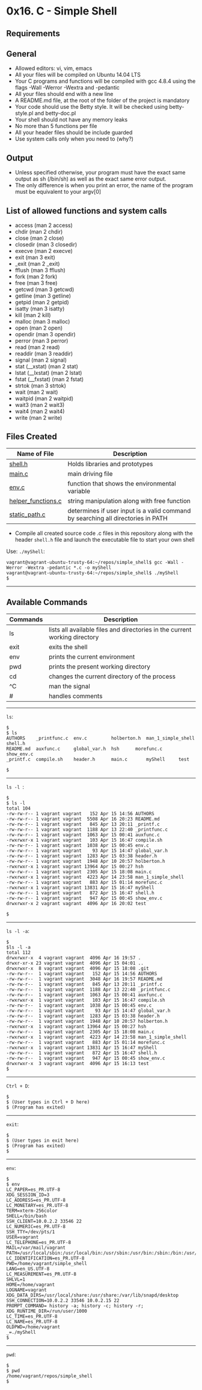 # 0x16. C - Simple Shell

## Requirements
## General
* Allowed editors: vi, vim, emacs
* All your files will be compiled on Ubuntu 14.04 LTS
* Your C programs and functions will be compiled with gcc 4.8.4 using the flags -Wall -Werror -Wextra and -pedantic
* All your files should end with a new line
* A README.md file, at the root of the folder of the project is mandatory
* Your code should use the Betty style. It will be checked using betty-style.pl and betty-doc.pl
* Your shell should not have any memory leaks
* No more than 5 functions per file
* All your header files should be include guarded
* Use system calls only when you need to (why?)

## Output
* Unless specified otherwise, your program must have the exact same output as sh (/bin/sh) as well as the exact same error output.
* The only difference is when you print an error, the name of the program must be equivalent to your argv[0]

## List of allowed functions and system calls
* access (man 2 access)
* chdir (man 2 chdir)
* close (man 2 close)
* closedir (man 3 closedir)
* execve (man 2 execve)
* exit (man 3 exit)
* _exit (man 2 _exit)
* fflush (man 3 fflush)
* fork (man 2 fork)
* free (man 3 free)
* getcwd (man 3 getcwd)
* getline (man 3 getline)
* getpid (man 2 getpid)
* isatty (man 3 isatty)
* kill (man 2 kill)
* malloc (man 3 malloc)
* open (man 2 open)
* opendir (man 3 opendir)
* perror (man 3 perror)
* read (man 2 read)
* readdir (man 3 readdir)
* signal (man 2 signal)
* stat (__xstat) (man 2 stat)
* lstat (__lxstat) (man 2 lstat)
* fstat (__fxstat) (man 2 fstat)
* strtok (man 3 strtok)
* wait (man 2 wait)
* waitpid (man 2 waitpid)
* wait3 (man 2 wait3)
* wait4 (man 2 wait4)
* write (man 2 write)

## Files Created

| Name of File | Description |
| --- | --- |
|[shell.h](https://github.com/funkified/simple_shell/blob/master/header.h) | Holds libraries and prototypes |
|[main.c](https://github.com/funkified/simple_shell/blob/master/main.c) | main driving file|
|[env.c](https://github.com/funkified/simple_shell/blob/master/showenv.c) | function that shows the environmental variable |
|[helper_functions.c](https://github.com/funkified/simple_shell/blob/master/helper_funcs.c) | string manipulation along with free function |
|[static_path.c](https://github.com/funkified/simple_shell/blob/master/static_path.c)| determines if user input is a valid command by searching all directories in PATH |


* Compile all created source code .c files in this repository along with the
header
```shell.h```
file and launch the executable file to start your own shell

Use: ```./myShell```:
```
vagrant@vagrant-ubuntu-trusty-64:~/repos/simple_shell$ gcc -Wall -Werror -Wextra -pedantic *.c -o myShell
vagrant@vagrant-ubuntu-trusty-64:~/repos/simple_shell$ ./myShell
$
```
---
## Available Commands


| Commands | Description |
--- | --- |
ls | lists all available files and directories in the current working directory
exit | exits the shell
env | prints the current environment
pwd | prints the present working directory
cd | changes the current directory of the process
^C | man the signal
\# | handles comments

---
```ls```:

```
$
$ ls
AUTHORS    _printfunc.c  env.c	       holberton.h  man_1_simple_shell	shell.h
README.md  auxfunc.c	 global_var.h  hsh	    morefunc.c		show_env.c
_printf.c  compile.sh	 header.h      main.c	    myShell		test

$
```
---
```ls -l ```:

```
$
$ ls -l
total 104
-rw-rw-r-- 1 vagrant vagrant   152 Apr 15 14:56 AUTHORS
-rw-rw-r-- 1 vagrant vagrant  5508 Apr 16 20:23 README.md
-rw-rw-r-- 1 vagrant vagrant   845 Apr 13 20:11 _printf.c
-rw-rw-r-- 1 vagrant vagrant  1188 Apr 13 22:40 _printfunc.c
-rw-rw-r-- 1 vagrant vagrant  1063 Apr 15 00:41 auxfunc.c
-rwxrwxr-x 1 vagrant vagrant   103 Apr 15 16:47 compile.sh
-rw-rw-r-- 1 vagrant vagrant  1038 Apr 15 00:45 env.c
-rw-rw-r-- 1 vagrant vagrant    93 Apr 15 14:47 global_var.h
-rw-rw-r-- 1 vagrant vagrant  1283 Apr 15 03:38 header.h
-rw-rw-r-- 1 vagrant vagrant  1948 Apr 10 20:57 holberton.h
-rwxrwxr-x 1 vagrant vagrant 13964 Apr 15 00:27 hsh
-rw-rw-r-- 1 vagrant vagrant  2305 Apr 15 18:08 main.c
-rwxrwxr-x 1 vagrant vagrant  4223 Apr 14 23:58 man_1_simple_shell
-rw-rw-r-- 1 vagrant vagrant   883 Apr 15 01:14 morefunc.c
-rwxrwxr-x 1 vagrant vagrant 13831 Apr 15 16:47 myShell
-rw-rw-r-- 1 vagrant vagrant   872 Apr 15 16:47 shell.h
-rw-rw-r-- 1 vagrant vagrant   947 Apr 15 00:45 show_env.c
drwxrwxr-x 2 vagrant vagrant  4096 Apr 16 20:02 test

$
```
---
```ls -l -a```:

```
$
$ls -l -a
total 112
drwxrwxr-x  4 vagrant vagrant  4096 Apr 16 19:57 .
drwxr-xr-x 23 vagrant vagrant  4096 Apr 15 04:01 ..
drwxrwxr-x  8 vagrant vagrant  4096 Apr 15 18:08 .git
-rw-rw-r--  1 vagrant vagrant   152 Apr 15 14:56 AUTHORS
-rw-rw-r--  1 vagrant vagrant  3048 Apr 16 19:57 README.md
-rw-rw-r--  1 vagrant vagrant   845 Apr 13 20:11 _printf.c
-rw-rw-r--  1 vagrant vagrant  1188 Apr 13 22:40 _printfunc.c
-rw-rw-r--  1 vagrant vagrant  1063 Apr 15 00:41 auxfunc.c
-rwxrwxr-x  1 vagrant vagrant   103 Apr 15 16:47 compile.sh
-rw-rw-r--  1 vagrant vagrant  1038 Apr 15 00:45 env.c
-rw-rw-r--  1 vagrant vagrant    93 Apr 15 14:47 global_var.h
-rw-rw-r--  1 vagrant vagrant  1283 Apr 15 03:38 header.h
-rw-rw-r--  1 vagrant vagrant  1948 Apr 10 20:57 holberton.h
-rwxrwxr-x  1 vagrant vagrant 13964 Apr 15 00:27 hsh
-rw-rw-r--  1 vagrant vagrant  2305 Apr 15 18:08 main.c
-rwxrwxr-x  1 vagrant vagrant  4223 Apr 14 23:58 man_1_simple_shell
-rw-rw-r--  1 vagrant vagrant   883 Apr 15 01:14 morefunc.c
-rwxrwxr-x  1 vagrant vagrant 13831 Apr 15 16:47 myShell
-rw-rw-r--  1 vagrant vagrant   872 Apr 15 16:47 shell.h
-rw-rw-r--  1 vagrant vagrant   947 Apr 15 00:45 show_env.c
drwxrwxr-x  3 vagrant vagrant  4096 Apr 15 16:13 test
$
```
---
```Ctrl + D```:

```
$
$ (User types in Ctrl + D here)
$ (Program has exited)
```
---

```exit```:

```
$
$ (User types in exit here)
$ (Program has exited)
$
```
---

```env```:

```
$
$ env
LC_PAPER=es_PR.UTF-8
XDG_SESSION_ID=3
LC_ADDRESS=es_PR.UTF-8
LC_MONETARY=es_PR.UTF-8
TERM=xterm-256color
SHELL=/bin/bash
SSH_CLIENT=10.0.2.2 33546 22
LC_NUMERIC=es_PR.UTF-8
SSH_TTY=/dev/pts/1
USER=vagrant
LC_TELEPHONE=es_PR.UTF-8
MAIL=/var/mail/vagrant
PATH=/usr/local/sbin:/usr/local/bin:/usr/sbin:/usr/bin:/sbin:/bin:/usr/games:/usr/local/games:/snap/bin
LC_IDENTIFICATION=es_PR.UTF-8
PWD=/home/vagrant/simple_shell
LANG=en_US.UTF-8
LC_MEASUREMENT=es_PR.UTF-8
SHLVL=1
HOME=/home/vagrant
LOGNAME=vagrant
XDG_DATA_DIRS=/usr/local/share:/usr/share:/var/lib/snapd/desktop
SSH_CONNECTION=10.0.2.2 33546 10.0.2.15 22
PROMPT_COMMAND= history -a; history -c; history -r;
XDG_RUNTIME_DIR=/run/user/1000
LC_TIME=es_PR.UTF-8
LC_NAME=es_PR.UTF-8
OLDPWD=/home/vagrant
_=./myShell
$
```
___

```pwd```:

```
$
$ pwd
/home/vagrant/repos/simple_shell
$


